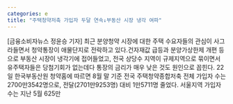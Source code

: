 ```yaml
---
categories: e
title: "주택청약저축 가입자 두달 연속↓부동산 시장 냉각 여파"
---
```

[금융소비자뉴스 정윤승 기자] 최근 분양청약 시장에 대한 주택 수요자들의 관심이 사그라들면서 청약통장이 애물단지로 전락하고 있다.건자재값 급등과 분양가상한제 개편 등으로 부동산 시장이 냉각기에 접어들었고, 전국 상당수 지역이 규제지역으로 묶이면서 유주택자들은 당첨기회가 없는데다 통장의 금리가 매우 낮은 것도 원인으로 꼽힌다. 22일 한국부동산원 청약홈에 따르면 8월 말 기준 전국 주택청약종합저축 전체 가입자 수는 2700만3542명으로, 전달(2701만9253명) 대비 1만5711명 줄었다. 서울지역 가입자 수는 지난 5월 625만